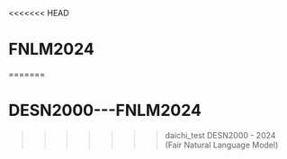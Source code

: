 <<<<<<< HEAD
# FNLM2024
=======
# DESN2000---FNLM2024
>>>>>>> daichi_test
DESN2000 - 2024 (Fair Natural Language Model)
